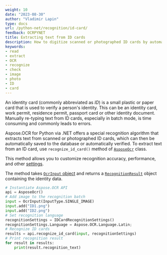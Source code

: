 ```yaml
---
weight: 10
date: "2023-08-30"
author: "Vladimir Lapin"
type: docs
url: /python-net/recognition/id-card/
feedback: OCRPYNET
title: Extracting text from ID cards
description: How to digitize scanned or photographed ID cards by automatically extracting text from them.
keywords:
- read
- extract
- OCR
- recognize
- check
- image
- photo
- ID
- card
---
```


An identity card (commonly abbreviated as _ID_) is a small plastic or paper card that is used to verify a person's identity. This can be an identity card, work permit, residence permit, passport card or other identity document. Manually re-typing text from ID cards, especially in batch mode, is time consuming and commonly leads to errors.

Aspose.OCR for Python via .NET offers a special recognition algorithm that extracts text from scanned or photographed ID cards, which can then be automatically saved to the database or automatically verified. To extract text from an ID card, use `recognize_id_card()` method of [`AsposeOcr`](https://reference.aspose.com/ocr/python-net/aspose.ocr/asposeocr/) class.

This method allows you to customize recognition accuracy, performance, and other [settings](/ocr/python-net/recognition-settings-id-card/).

The method takes [`OcrInput` object](/ocr/python-net/ocrinput/) and returns a [`RecognitionResult`](https://reference.aspose.com/ocr/python-net/aspose.ocr/recognitionresult/) object containing the identity data.

```python
# Instantiate Aspose.OCR API
api = AsposeOcr()
# Add image to the recognition batch
input = OcrInput(InputType.SINGLE_IMAGE)
input.add("ID1.png")
input.add("ID2.png")
# Set recognition language
recognitionSettings = IDCardRecognitionSettings()
recognitionSettings.Language = Aspose.OCR.Language.Latin;
# Recognize ID cards
results = api.recognize_id_card(input, recognitionSettings)
# Print recognition result
for result in results:
    print(result.recognition_text)
```
